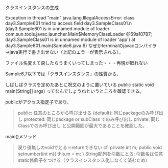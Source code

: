 クラスインスタンスの生成

Exception in thread "main" java.lang.IllegalAccessError: class day3.Sample601 tried to access field day3.SampleClass01.n (day3.Sample601 is in unnamed module of loader com.sun.tools.javac.launcher.Main$MemoryClassLoader @69a10787; day3.SampleClass01 is in unnamed module of loader 'app')
        at day3.Sample601.main(Sample6.java:6)
なぜかterminalのjavacコンパイラ→java実行で書き出せない（上記のエラーが表示される）。

ファイル名変えて戻したらうまくいってしまった・・・再現が取れない

Sample6,7以下では「クラスインスタンス」の性質から、

しばしばクラスを定めたあとに呪文のように置いている
    public static void main(String[] args)
ってなんでしょうねというところを確認できる。

publicがアクセス指定子であり、
> public: 任意のところから呼び出せる
> {default}: 同じpackageのみ呼び出し
> protected: 同じpackage or subClass でのみ呼び出し
> private: 同じClassでのみ呼び出し
と公開範囲が最大であることを確認した。

main()メソッド
> 戻り値無しのvoidでとる＝returnできない
        cf. 
        private int m;
        public void setnumber(int m){
                this.m = m;
        }
> String配列を引数にとる: 引数名は任意
> static修飾子をつける（クラスインスタンス化しなくて済むため）